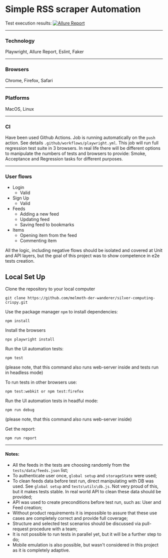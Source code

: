 #  Simple RSS scraper Automation
Test execution results: [![Allure Report](https://img.shields.io/badge/Allure%20Report-deployed-yellowgreen)](https://melmoth-der-wanderer.github.io/silver-computing-crispy/)

---

### Technology
Playwright, Allure Report, Eslint, Faker

---

### Browsers
Chrome, Firefox, Safari

---

### Platforms
MacOS, Linux

---

### CI
Have been used Github Actions. Job is running automatically on the `push` action. See details `.github/workflows/playwright.yml`. This job will run full regression test suite in 3 browsers. In real life there will be different options to manipulate the numbers of tests and browsers to provide: Smoke, Acceptance and Regression tasks for different purposes.

---

### User flows
* Login
  * Valid
* Sign Up
  * Valid
* Feeds
  * Adding a new feed
  * Updating feed
  * Saving feed to bookmarks
* Items
  * Opening item from the feed 
  * Commenting item

All the logic, including negative flows should be isolated and covered at Unit and API layers, but the goal of this project was to show competence in e2e tests creation.

## Local Set Up

Clone the repository to your local computer
```
git clone https://github.com/melmoth-der-wanderer/silver-computing-crispy.git
```

Use the package manager `npm` to install dependencies:
```
npm install
```

Install the browsers
```
npx playwright install
```

Run the UI automation tests:
```
npm test  
```
(please note, that this command also runs web-server inside and tests run in headless mode)

To run tests in other browsers use:
```
npm test:webkit or npm test:firefox 
```

Run the UI automation tests in headful mode:
```
npm run debug
```
(please note, that this command also runs web-server inside)

Get the report:
```
npm run report
```
---

#### Notes:

- All the feeds in the tests are choosing randomly from the `tests/data/feeds.json` list;
- To authenticate user once, `global setup` and `storageState` were used;
- To clean feeds data before test run, direct manipulating with DB was used. See `global setup` and `tests\utils\db.js`. Not very proud of this, but it makes tests stable. In real world API to clean these data should be provided;
- API was used to create preconditions before test run, such as: User and Feed creation;
- Without product requirements it is impossible to assure that these use cases are completely correct and provide full coverage;
- Structure and selected test scenarios should be discussed via pull-request procedure with a team;
- It is not possible to run tests in parallel yet, but it will be a further step to do;
- Mobile emulation is also possible, but wasn't considered in this project as it is completely adaptive.
